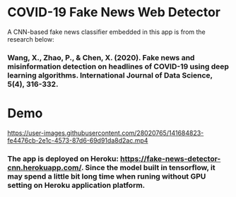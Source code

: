 # COVID-19 Fake News Web Detector
A CNN-based fake news classifier embedded in this app is from the research below:
### Wang, X., Zhao, P., & Chen, X. (2020). Fake news and misinformation detection on headlines of COVID-19 using deep learning algorithms. International Journal of Data Science, 5(4), 316-332.
# Demo
https://user-images.githubusercontent.com/28020765/141684823-fe4476cb-2e1c-4573-87d6-69d91da8d2ac.mp4

### The app is deployed on Heroku: https://fake-news-detector-cnn.herokuapp.com/. Since the model built in tensorflow, it may spend a little bit long time when runing without GPU setting on Heroku application platform.  
